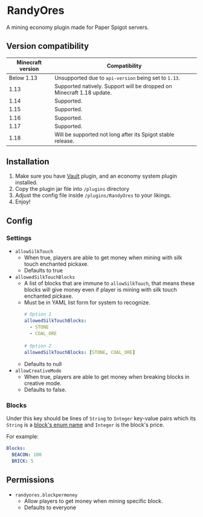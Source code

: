 # <img src = "README.assets/randyores.png" alt = "RandyOres Logo" width = "2em">RandyOres
A mining economy plugin made for Paper Spigot servers.

## Version compatibility
| Minecraft version | Compatibility                                                |
| ----------------- | ------------------------------------------------------------ |
| Below 1.13        | Unsupported due to `api-version` being set to `1.13`.        |
| 1.13              | Supported natively. Support will be dropped on Minecraft 1.18 update. |
| 1.14              | Supported.                                                   |
| 1.15              | Supported.                                                   |
| 1.16              | Supported.                                                   |
| 1.17              | Supported.                                                   |
| 1.18              | Will be supported not long after its Spigot stable release.  |

## Installation
1. Make sure you have [Vault](https://www.spigotmc.org/resources/vault.34315/) plugin, and an 
   economy system plugin installed.
2. Copy the plugin jar file into `/plugins` directory
3. Adjust the config file inside `/plugins/RandyOres` to your likings.
4. Enjoy!

## Config
### Settings
- `allowSilkTouch`
  - When true, players are able to get money when mining with silk touch enchanted pickaxe. 
  - Defaults to true
- `allowedSilkTouchBlocks`
  - A list of blocks that are immune to `allowSilkTouch`, that means these blocks will give money 
    even if player is mining with silk touch enchanted pickaxe.
  - Must be in YAML list form for system to recognize.
    ```yaml
    # Option 1
    allowedSilkTouchBlocks:
      - STONE
      - COAL_ORE
    
    # Option 2
    allowedSilkTouchBlocks: [STONE, COAL_ORE]
    ```
  - Defaults to null
- `allowCreativeMode`
  - When true, players are able to get money when breaking blocks in creative mode.
  - Defaults to false.
  
### Blocks
Under this key should be lines of `String` to `Integer` key-value pairs which its
`String` is a [block's enum name](https://papermc.io/javadocs/paper/1.17/org/bukkit/Material.html)
and `Integer` is the block's price. 

For example: 
```yaml
Blocks:
  BEACON: 100
  BRICK: 5
```

## Permissions
- `randyores.blockpermoney`
  - Allow players to get money when mining specific block.
  - Defaults to everyone